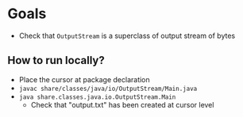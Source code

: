 # Goals
* Check that `OutputStream` is a superclass of output stream of bytes

## How to run locally?
* Place the cursor at package declaration
* `javac share/classes/java/io/OutputStream/Main.java` 
* `java share.classes.java.io.OutputStream.Main`
  * Check that "output.txt" has been created at cursor level
